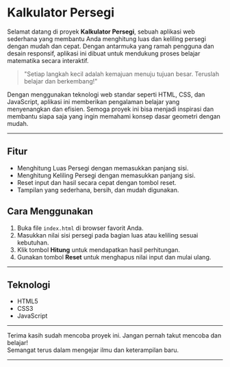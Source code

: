 # Kalkulator Persegi

Selamat datang di proyek **Kalkulator Persegi**, sebuah aplikasi web sederhana yang membantu Anda menghitung luas dan keliling persegi dengan mudah dan cepat. Dengan antarmuka yang ramah pengguna dan desain responsif, aplikasi ini dibuat untuk mendukung proses belajar matematika secara interaktif.

> "Setiap langkah kecil adalah kemajuan menuju tujuan besar. Teruslah belajar dan berkembang!"

Dengan menggunakan teknologi web standar seperti HTML, CSS, dan JavaScript, aplikasi ini memberikan pengalaman belajar yang menyenangkan dan efisien. Semoga proyek ini bisa menjadi inspirasi dan membantu siapa saja yang ingin memahami konsep dasar geometri dengan mudah.

---

## Fitur

- Menghitung Luas Persegi dengan memasukkan panjang sisi.
- Menghitung Keliling Persegi dengan memasukkan panjang sisi.
- Reset input dan hasil secara cepat dengan tombol reset.
- Tampilan yang sederhana, bersih, dan mudah digunakan.

## Cara Menggunakan

1. Buka file `index.html` di browser favorit Anda.
2. Masukkan nilai sisi persegi pada bagian luas atau keliling sesuai kebutuhan.
3. Klik tombol **Hitung** untuk mendapatkan hasil perhitungan.
4. Gunakan tombol **Reset** untuk menghapus nilai input dan mulai ulang.

---

## Teknologi

- HTML5
- CSS3
- JavaScript 
---

Terima kasih sudah mencoba proyek ini. Jangan pernah takut mencoba dan belajar!  
Semangat terus dalam mengejar ilmu dan keterampilan baru.

---

